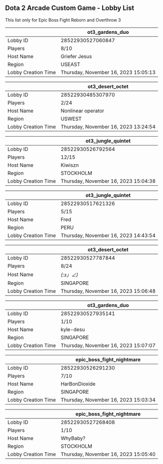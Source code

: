 ## Dota 2 Arcade Custom Game - Lobby List

This list only for Epic Boss Fight Reborn and Overthrow 3

|  | ot3_gardens_duo |
| ------ | ------ |
| Lobby ID | 28522930527060847 |
| Players | 8/10 |
| Host Name | Griefer Jesus |
| Region | USEAST |
| Lobby Creation Time | Thursday, November 16, 2023 15:05:13 |


|  | ot3_desert_octet |
| ------ | ------ |
| Lobby ID | 28522930485307970 |
| Players | 2/24 |
| Host Name | Nonlinear operator |
| Region | USWEST |
| Lobby Creation Time | Thursday, November 16, 2023 13:24:54 |


|  | ot3_jungle_quintet |
| ------ | ------ |
| Lobby ID | 28522930526792564 |
| Players | 12/15 |
| Host Name | Kiwiszn |
| Region | STOCKHOLM |
| Lobby Creation Time | Thursday, November 16, 2023 15:04:38 |


|  | ot3_jungle_quintet |
| ------ | ------ |
| Lobby ID | 28522930517621326 |
| Players | 5/15 |
| Host Name | Fred |
| Region | PERU |
| Lobby Creation Time | Thursday, November 16, 2023 14:43:54 |


|  | ot3_desert_octet |
| ------ | ------ |
| Lobby ID | 28522930527787844 |
| Players | 8/24 |
| Host Name | _(:з」∠)_ |
| Region | SINGAPORE |
| Lobby Creation Time | Thursday, November 16, 2023 15:06:48 |


|  | ot3_gardens_duo |
| ------ | ------ |
| Lobby ID | 28522930527935141 |
| Players | 1/10 |
| Host Name | kyle-desu |
| Region | SINGAPORE |
| Lobby Creation Time | Thursday, November 16, 2023 15:07:07 |


|  | epic_boss_fight_nightmare |
| ------ | ------ |
| Lobby ID | 28522930526291230 |
| Players | 7/10 |
| Host Name | HarBonDioxide |
| Region | SINGAPORE |
| Lobby Creation Time | Thursday, November 16, 2023 15:03:34 |


|  | epic_boss_fight_nightmare |
| ------ | ------ |
| Lobby ID | 28522930527268408 |
| Players | 1/10 |
| Host Name | WhyBaby? |
| Region | STOCKHOLM |
| Lobby Creation Time | Thursday, November 16, 2023 15:05:40 |


